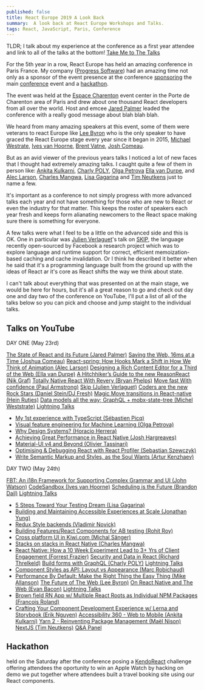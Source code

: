 ```yaml
---
published: false
title: React Europe 2019 A Look Back
summary:  A look back at React Europe Workshops and Talks.
tags: React, JavaScript, Paris, Conference
---
```


TLDR; I talk about my experience at the conference as a first year attendee and link to all of the talks at the bottom! [Take Me to The Talks](#Talks-on-YouTube)

For the 5th year in a row, React Europe has held an amazing conference in Paris France. My company ([Progress Software](https://www.progress.com/)) had an amazing time not only as a sponsor of the event presence at the conference [sponsoring](https://www.react-europe.org/#progress) the main [conference](#conference) event and a [hackathon](#hackathon).

The event was held at the [Espace Charenton](http://www.espacecharenton.com/index.php?lang=en) event center in the Porte de Charenton area of Paris and drew about one thousand React developers from all over the world. Host and emcee [Jared Palmer](https://twitter.com/jardpalmer) leaded the conference with a really good message about blah blah blah.


We heard from many amazing speakers at this event, some of them were veterans to react Europe like [Lee Byron](https://twitter.com/leeb) who is the only speaker to have graced the React Europe stage every year since it began in 2015, [Michael Westrate](https://twitter.com/mweststrate), [Ives van Hoorne](https://twitter.com/compuives), [Brent Vatne](https://twitter.com/notbrent), [Josh Comeau](https://twitter.com/joshwcomeau).

But as an avid viewer of the previous years talks I noticed a lot of new faces that I thought had extremely amazing talks. I caught quite a few of them in person like: [Ankita Kulkarni](https://twitter.com/kulkarniankita9), [Charly POLY](https://twitter.com/whereischarly), [Olga Petrova](https://twitter.com/tyoushe) [Ella van Durpe](https://twitter.com/ellatrx), and [Alec Larson](https://twitter.com/alecdotbiz), [Charles Mangwa](https://twitter.com/Charles_Mangwa), [Lisa Gagarina](https://twitter.com/lisa_gagarina) and [Tim Neutkens](https://twitter.com/timneutkens) just to name a few.

It's important as a conference to not simply progress with more advanced talks each year and not have something for those who are new to React or even the industry for that matter. This keeps the roster of speakers each year fresh and keeps form alianating newcomers to the React space making sure there is something for everyone.

A few talks were what I feel to be a little on the advanced side and this is OK. One in particular was [Julien Verlaguet](https://twitter.com/jverlaguet)'s talk on [SKIP](http://www.skiplang.com), the language recently open-sourced by Facebook a research project which was to explore language and runtime support for correct, efficient memoization-based caching and cache invalidation. Or I think he described it better when he said that it's a programming language built from the ground up with the ideas of React ar it's core as React shifts the way we think about state. 

I can't talk about everything that was presented on at the main stage, we would be here for hours, but it's all a great reason to go and check out day one and day two of the conference on YouTube, I'll put a list of all of the talks below so you can pick and choose and jump staight to the individual talks.




## Talks on YouTube

DAY ONE (May 23rd)

[The State of React and its Future (Jared Palmer)](https://youtu.be/ERS0DO2xlAk?t=4228)
[Saving the Web, 16ms at a Time (Joshua Comeau)](https://youtu.be/ERS0DO2xlAk?t=5945)
[React-spring: How Hooks Mark a Shift in How We Think of Animation (Alec Larson)](https://youtu.be/ERS0DO2xlAk?t=9300)
[Designing a Rich Content Editor for a Third of the Web (Ella van Durpe)](https://youtu.be/ERS0DO2xlAk?t=11225)
[A Hitchhiker’s Guide to the new ReasonReact (Nik Graf)](https://youtu.be/ERS0DO2xlAk?t=17703)
[Totally Native React With Revery (Bryan Phelps)](https://youtu.be/ERS0DO2xlAk?t=19744)
[Move fast With confidence (Paul Armstrong)](https://youtu.be/ERS0DO2xlAk?t=23104)
[Skip (Julien Verlaguet)](https://youtu.be/ERS0DO2xlAk?t=24997)
[Coders are the new Rock Stars (Daniel Stein/DJ Fresh)](https://youtu.be/ERS0DO2xlAk?t=28457)
[Magic Move transitions in React-native (Hein Rutjes)](https://youtu.be/ERS0DO2xlAk?t=30365)
[Data models all the way; GraphQL + mobx-state-tree (Michel Weststrate)](https://youtu.be/ERS0DO2xlAk?t=31944)
[Lightning Talks](https://youtu.be/ERS0DO2xlAk?t=33709)
- [My 1st experience with TypeScript (Sébastien Picq)](https://www.youtube.com/watch?v=ERS0DO2xlAk&feature=youtu.be&t=33763)
- [Visual feature engineering for Machine Learning (Olga Petrova)](https://youtu.be/ERS0DO2xlAk?t=34058)
- [Why Design Systems? (Horacio Herrera)](https://www.youtube.com/watch?v=ERS0DO2xlAk&feature=youtu.be&t=34426)
- [Achieving Great Performance in React Native (Josh Hargreaves)](https://youtu.be/ERS0DO2xlAk?t=34822)
- [Material-UI v4 and Beyond (Olivier Tassinari)](https://www.youtube.com/watch?v=ERS0DO2xlAk&feature=youtu.be&t=35264)
- [Optimising & Debugging React with React Profiler (Sebastian Szewczyk)](https://www.youtube.com/watch?v=ERS0DO2xlAk&feature=youtu.be&t=35762)
- [Write Semantic Markup and Styles, as the Soul Wants (Artur Kenzhaev)](https://www.youtube.com/watch?v=ERS0DO2xlAk&feature=youtu.be&t=36137)

DAY TWO (May 24th)

[FBT: An i18n Framework for Supporting Complex Grammar and UI (John Watson)](https://www.youtube.com/watch?v=7Z8gtCC8F80&feature=youtu.be&t=2457)
[CodeSandbox (Ives van Hoorne)](https://www.youtube.com/watch?v=7Z8gtCC8F80&feature=youtu.be&t=4441)
[Scheduling is the Future (Brandon Dail)](https://www.youtube.com/watch?v=7Z8gtCC8F80&feature=youtu.be&t=7783)
[Lightning Talks](https://www.youtube.com/watch?v=7Z8gtCC8F80&feature=youtu.be&t=9337)
- [5 Steps Toward Your Testing Dream (Lisa Gagarina)](https://www.youtube.com/watch?v=7Z8gtCC8F80&feature=youtu.be&t=9348)
- [Building and Maintaining Accessible Experiences at Scale (Jonathan Yung)](https://youtu.be/7Z8gtCC8F80?t=9940)
- [Redux Style backends (Vladimir Novick)](https://youtu.be/7Z8gtCC8F80?t=10302)
- [Building Features/React Components for AB testing (Rohit Roy)](https://www.youtube.com/watch?v=7Z8gtCC8F80&feature=youtu.be&t=10720)
- [Cross platform UI in Kiwi.com (Michal Sänger)](https://youtu.be/7Z8gtCC8F80?t=11267) 
- [Stacks on stacks in React Native (Charles Mangwa)](https://www.youtube.com/watch?v=7Z8gtCC8F80&feature=youtu.be&t=11537)
- [React Native: How a 10 Week Experiment Lead to 3+ Yrs of Client Engagement (Forrest Frazier)](https://www.youtube.com/watch?v=7Z8gtCC8F80&feature=youtu.be&t=12170)
[Security and Data in React (Richard Threlkeld)](https://www.youtube.com/watch?v=7Z8gtCC8F80&feature=youtu.be&t=16772)
[Build forms with GraphQL (Charly POLY)](https://www.youtube.com/watch?v=7Z8gtCC8F80&feature=youtu.be&t=18574)
[Lightning Talks](https://www.youtube.com/watch?v=7Z8gtCC8F80&feature=youtu.be&t=21434)
- [Component Styles as API: Layout vs Appearance (Marc Robichaud)](https://www.youtube.com/watch?v=7Z8gtCC8F80&feature=youtu.be&t=21450)
- [Performance By Default: Make the Right Thing the Easy Thing (Mike Allanson)](https://www.youtube.com/watch?v=7Z8gtCC8F80&feature=youtu.be&t=21819)
[The Future of The Web (Lee Byron)](https://www.youtube.com/watch?v=7Z8gtCC8F80&feature=youtu.be&t=22088)
[On React Native and The Web (Evan Bacon)](https://youtu.be/7Z8gtCC8F80?t=23953)
[Lightning Talks](https://youtu.be/7Z8gtCC8F80?t=27066)
- [Brown field RN App w/ Multiple React Roots as Individual NPM Packages (Francois Roland)](https://www.youtube.com/watch?v=7Z8gtCC8F80&feature=youtu.be&t=27072)
- [Crafting Your Component Development Experience w/ Lerna and Storybook (Erik Nguyen)](https://www.youtube.com/watch?v=7Z8gtCC8F80&feature=youtu.be&t=27440)
[Accessibility 360 - Web to Mobile (Ankita Kulkarni)](https://www.youtube.com/watch?v=7Z8gtCC8F80&feature=youtu.be&t=27854)
[Yarn 2 - Reinventing Package Management (Maël Nison)](https://www.youtube.com/watch?v=7Z8gtCC8F80&feature=youtu.be&t=29598)
[NextJS (Tim Neutkens)](https://www.youtube.com/watch?v=7Z8gtCC8F80&feature=youtu.be&t=31072)
[Q&A Panel](https://www.youtube.com/watch?v=7Z8gtCC8F80&t=32800)

## Hackathon

held on the Saturday after the conference posing a [KendoReact](https://www.telerik.com/kendo-react-ui/) challenge offering attendees the oportunity to win an Apple Watch by hacking on demo we put together where attendees built a travel booking site using our React components.